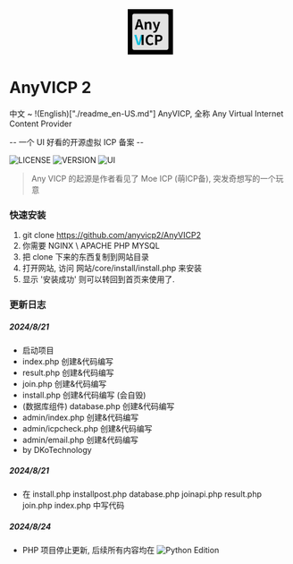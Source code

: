 <div align="center">
    <img src="./logo.png" width="81" height="81">
</div>

# AnyVICP 2

中文 ~ !(English)["./readme_en-US.md"]
AnyVICP, 全称 Any Virtual Internet Content Provider

-- 一个 UI 好看的开源虚拟 ICP 备案 --

![LICENSE](https://img.shields.io/badge/LICENSE-MIT-green)
![VERSION](https://img.shields.io/badge/Version-2.0.0-blue)
![UI](https://img.shields.io/badge/UI_Pack-MDUI_2_Bootstrap_5-red)

> Any VICP 的起源是作者看见了 Moe ICP (萌ICP备), 突发奇想写的一个玩意

### 快速安装
1. git clone https://github.com/anyvicp2/AnyVICP2
2. 你需要 NGINX \ APACHE PHP MYSQL
3. 把 clone 下来的东西复制到网站目录
4. 打开网站, 访问 网站/core/install/install.php 来安装
5. 显示 '安装成功' 则可以转回到首页来使用了.

### 更新日志

##### 2024/8/21
- 启动项目
- index.php 创建&代码编写
- result.php 创建&代码编写
- join.php 创建&代码编写
- install.php 创建&代码编写 (会自毁)
- (数据库组件) database.php 创建&代码编写
- admin/index.php 创建&代码编写
- admin/icpcheck.php 创建&代码编写
- admin/email.php 创建&代码编写
- by DKoTechnology

##### 2024/8/21

- 在 install.php installpost.php database.php joinapi.php result.php join.php index.php 中写代码

##### 2024/8/24
- PHP 项目停止更新, 后续所有内容均在 ![Python Edition](https://github.com/anyvicp2/AnyVICP-2)
